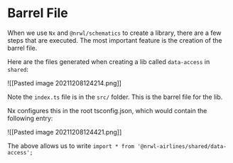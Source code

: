 # Barrel File
When we use `Nx` and `@nrwl/schematics` to create a library, there are a few steps that are executed. The most important feature is the creation of the barrel file.

Here are the files generated when creating a lib called `data-access` in `shared`:

![[Pasted image 20211208124214.png]]

Note the `index.ts` file is in the `src/` folder. This is the barrel file for the lib.

Nx configures this in the root tsconfig.json, which would contain the following entry:

![[Pasted image 20211208124421.png]]

The above allows us to write `import * from '@nrwl-airlines/shared/data-access';`